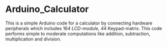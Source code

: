 # Arduino_Calculator
This is a simple Arduino code for a calculator by connecting hardware peripherals which includes 16*4 LCD-module, 4*4 Keypad-matrix. This code performs simple to moderate computations like addition, subtraction, multiplication and division.
